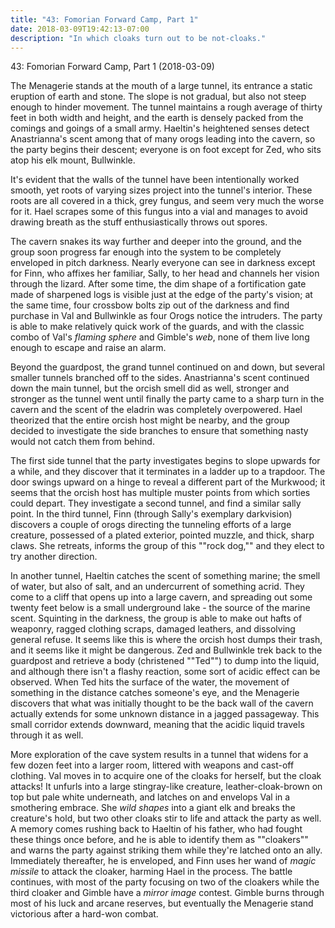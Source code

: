 ```yaml
---
title: "43: Fomorian Forward Camp, Part 1"
date: 2018-03-09T19:42:13-07:00
description: "In which cloaks turn out to be not-cloaks."
---
```


43: Fomorian Forward Camp, Part 1 (2018-03-09)

The Menagerie stands at the mouth of a large tunnel, its entrance a static eruption of earth and stone. The slope is not gradual, but also not steep enough to hinder movement. The tunnel maintains a rough average of thirty feet in both width and height, and the earth is densely packed from the comings and goings of a small army. Haeltin's heightened senses detect Anastrianna's scent among that of many orogs leading into the cavern, so the party begins their descent; everyone is on foot except for Zed, who sits atop his elk mount, Bullwinkle.

It's evident that the walls of the tunnel have been intentionally worked smooth, yet roots of varying sizes project into the tunnel's interior. These roots are all covered in a thick, grey fungus, and seem very much the worse for it. Hael scrapes some of this fungus into a vial and manages to avoid drawing breath as the stuff enthusiastically throws out spores.

The cavern snakes its way further and deeper into the ground, and the group soon progress far enough into the system to be completely enveloped in pitch darkness. Nearly everyone can see in darkness except for Finn, who affixes her familiar, Sally, to her head and channels her vision through the lizard. After some time, the dim shape of a fortification gate made of sharpened logs is visible just at the edge of the party's vision; at the same time, four crossbow bolts zip out of the darkness and find purchase in Val and Bullwinkle as four Orogs notice the intruders. The party is able to make relatively quick work of the guards, and with the classic combo of Val's _flaming sphere_ and Gimble's _web_, none of them live long enough to escape and raise an alarm.

Beyond the guardpost, the grand tunnel continued on and down, but several smaller tunnels branched off to the sides. Anastrianna's scent continued down the main tunnel, but the orcish smell did as well, stronger and stronger as the tunnel went until finally the party came to a sharp turn in the cavern and the scent of the eladrin was completely overpowered. Hael theorized that the entire orcish host might be nearby, and the group decided to investigate the side branches to ensure that something nasty would not catch them from behind.

The first side tunnel that the party investigates begins to slope upwards for a while, and they discover that it terminates in a ladder up to a trapdoor. The door swings upward on a hinge to reveal a different part of the Murkwood; it seems that the orcish host has multiple muster points from which sorties could depart. They investigate a second tunnel, and find a similar sally point. In the third tunnel, Finn (through Sally's exemplary darkvision) discovers a couple of orogs directing the tunneling efforts of a large creature, possessed of a plated exterior, pointed muzzle, and thick, sharp claws. She retreats, informs the group of this ""rock dog,"" and they elect to try another direction.

In another tunnel, Haeltin catches the scent of something marine; the smell of water, but also of salt, and an undercurrent of something acrid. They come to a cliff that opens up into a large cavern, and spreading out some twenty feet below is a small underground lake - the source of the marine scent. Squinting in the darkness, the group is able to make out hafts of weaponry, ragged clothing scraps, damaged leathers, and dissolving general refuse. It seems like this is where the orcish host dumps their trash, and it seems like it might be dangerous. Zed and Bullwinkle trek back to the guardpost and retrieve a body (christened ""Ted"") to dump into the liquid, and although there isn't a flashy reaction, some sort of acidic effect can be observed. When Ted hits the surface of the water, the movement of something in the distance catches someone's eye, and the Menagerie discovers that what was initially thought to be the back wall of the cavern actually extends for some unknown distance in a jagged passageway. This small corridor extends downward, meaning that the acidic liquid travels through it as well.

More exploration of the cave system results in a tunnel that widens for a few dozen feet into a larger room, littered with weapons and cast-off clothing. Val moves in to acquire one of the cloaks for herself, but the cloak attacks! It unfurls into a large stingray-like creature, leather-cloak-brown on top but pale white underneath, and latches on and envelops Val in a smothering embrace. She _wild shapes_ into a giant elk and breaks the creature's hold, but two other cloaks stir to life and attack the party as well. A memory comes rushing back to Haeltin of his father, who had fought these things once before, and he is able to identify them as ""cloakers"" and warns the party against striking them while they're latched onto an ally. Immediately thereafter, he is enveloped, and Finn uses her wand of _magic missile_ to attack the cloaker, harming Hael in the process. The battle continues, with most of the party focusing on two of the cloakers while the third cloaker and Gimble have a _mirror image_ contest. Gimble burns through most of his luck and arcane reserves, but eventually the Menagerie stand victorious after a hard-won combat.
